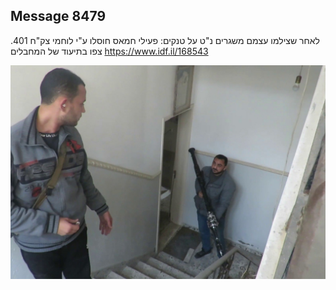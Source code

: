 ## Message 8479

לאחר שצילמו עצמם משגרים נ"ט על טנקים:
פעילי חמאס חוסלו ע"י לוחמי צק"ח 401. צפו בתיעוד של המחבלים
https://www.idf.il/168543

![Photo](8479/8479_photo.jpg)
